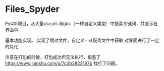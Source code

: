 # Files_Spyder
PyQt5项目，从大量csv,xls 和gbc（一种自定义类型）中搜索关键词，并显示在界面中.

基本功能实现。
实现了跳过文件，自定义+ 从配置文件中获取
对界面进行了一定的优化

注意在打包的时候，打包成功但无法执行，借鉴了 https://www.jianshu.com/p/7c0b3822187b  找打了问题。




